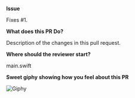 **Issue**

Fixes #1.

**What does this PR Do?**

Description of the changes in this pull request.

**Where should the reviewer start?**

main.swift

**Sweet giphy showing how you feel about this PR**

![Giphy](https://media.giphy.com/media/rkDXJA9GoWR2/giphy.gif)